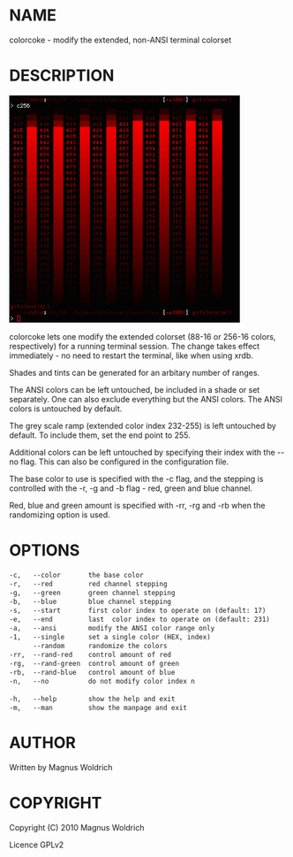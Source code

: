 # NAME

  colorcoke - modify the extended, non-ANSI terminal colorset

# DESCRIPTION

![screenshot](http://github.com/trapd00r/colorcoke/raw/master/extra/c256-red.png)

  colorcoke lets one modify the extended colorset (88-16 or 256-16 colors,
  respectively) for a running terminal session. The change takes effect
  immediately - no need to restart the terminal, like when using xrdb.

  Shades and tints can be generated for an arbitary number of ranges.

  The ANSI colors can be left untouched, be included in a shade or set
  separately. One can also exclude everything but the ANSI colors.
  The ANSI colors is untouched by default.

  The grey scale ramp (extended color index 232-255) is left untouched by
  default. To include them, set the end point to 255.

  Additional colors can be left untouched by specifying their index with the
  --no flag. This can also be configured in the configuration file.

  The base color to use is specified with the -c flag, and the stepping
  is controlled with the -r, -g and -b flag - red, green and blue channel.

  Red, blue and green amount is specified with -rr, -rg and -rb when the
  randomizing option is used.

# OPTIONS

    -c,   --color       the base color
    -r,   --red         red channel stepping
    -g,   --green       green channel stepping
    -b,   --blue        blue channel stepping
    -s,   --start       first color index to operate on (default: 17)
    -e,   --end         last  color index to operate on (default: 231)
    -a,   --ansi        modify the ANSI color range only
    -1,   --single      set a single color (HEX, index)
          --random      randomize the colors
    -rr,  --rand-red    control amount of red
    -rg,  --rand-green  control amount of green
    -rb,  --rand-blue   control amount of blue
    -n,   --no          do not modify color index n

    -h,   --help        show the help and exit
    -m,   --man         show the manpage and exit

# AUTHOR

Written by Magnus Woldrich

# COPYRIGHT

Copyright (C) 2010 Magnus Woldrich

Licence GPLv2
